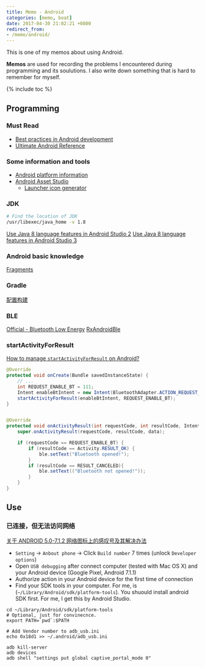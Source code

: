 ```yaml
---
title: Memo - Android
categories: [memo, boat]
date: 2017-04-30 21:02:21 +0800
redirect_from: 
- /memo/android/
---
```


This is one of my memos about using Android.

**Memos** are used for recording the problems I encountered during programming and its soulutions. I also write down something that is hard to remember for myself.

<!--shoreline-->

{% include toc %}


## Programming

### Must Read
- [Best practices in Android development](https://github.com/futurice/android-best-practices)
- [Ultimate Android Reference](https://github.com/aritraroy/UltimateAndroidReference)

### Some information and tools

- [Android platform information](https://developer.android.com/about/dashboards/index.html)
- [Android Asset Studio](https://romannurik.github.io/AndroidAssetStudio/index.html)
  - [Launcher icon generator](https://romannurik.github.io/AndroidAssetStudio/icons-launcher.html)

### JDK

``` sh
# Find the location of JDK
/usr/libexec/java_home -v 1.8
```

[Use Java 8 language features in Android Studio 2](https://developer.android.com/guide/platform/j8-jack.html#configure-gradle)
[Use Java 8 language features in Android Studio 3](https://developer.android.com/studio/write/java8-support.html#disable_jack)

### Android basic knowledge

[Fragments](https://www.tutorialspoint.com/android/android_fragments.htm)

### Gradle

[配置构建](https://developer.android.com/studio/build/index.html)

### BLE

[Official - Bluetooth Low Energy](https://developer.android.com/guide/topics/connectivity/bluetooth-le.html)
[RxAndroidBle](https://github.com/Polidea/RxAndroidBle)

### startActivityForResult

[How to manage `startActivityForResult` on Android?](https://stackoverflow.com/questions/10407159/how-to-manage-startactivityforresult-on-android)

``` java
@Override
protected void onCreate(Bundle savedInstanceState) {
    // ...
    int REQUEST_ENABLE_BT = 111;
    Intent enableBtIntent = new Intent(BluetoothAdapter.ACTION_REQUEST_ENABLE);
    startActivityForResult(enableBtIntent, REQUEST_ENABLE_BT);
}


@Override
protected void onActivityResult(int requestCode, int resultCode, Intent data) {
    super.onActivityResult(requestCode, resultCode, data);

    if (requestCode == REQUEST_ENABLE_BT) {
        if (resultCode == Activity.RESULT_OK) {
            ble.setText("Bluetooth opened!");
        }
        if (resultCode == RESULT_CANCELED){
            ble.setText(("Bluetooth not opened!"));
        }
    }
}
```

## Use

### 已连接，但无法访问网络

[关于 ANDROID 5.0-7.1.2 网络图标上的感叹号及其解决办法](https://www.noisyfox.io/android-captive-portal.html)

- `Setting` -> `Anbout phone` -> Click `Build number` 7 times (unlock `Developer options`)
- Open `USB debugging` after connect computer (tested with Mac OS X) and your Android device (Google Pixel, Android 7.1.1)
- Authorize action in your Android device for the first time of connection
- Find your SDK tools in your computer. For me, is (`~/Library/Android/sdk/platform-tools`). You shuould install android SDK first. For me, I get this by Android Studio.

``` shell
cd ~/Library/Android/sdk/platform-tools
# Optional, just for convinecnce.
export PATH=`pwd`:$PATH

# Add Vendor number to adb_usb.ini
echo 0x18d1 >> ~/.android/adb_usb.ini

adb kill-server
adb devices
adb shell "settings put global captive_portal_mode 0"
```